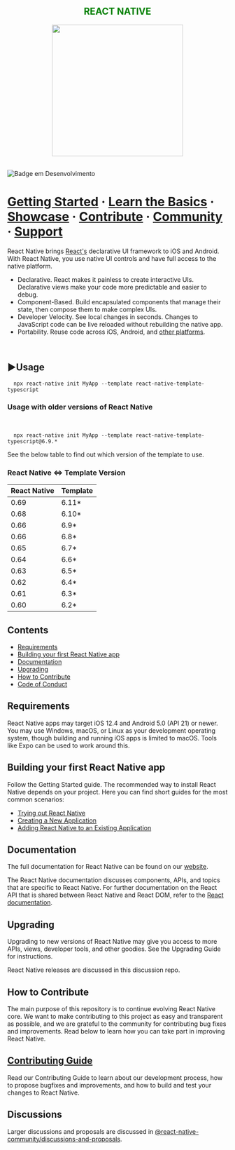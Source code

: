 <h2 style="color: green" align="center"> REACT NATIVE </h2>

<div align="center">
<img src="https://user-images.githubusercontent.com/69941946/187031363-11c6c533-bdb0-4adc-984c-2069baa50fdc.png" width="300px"></img>
</div>
<br>

![Badge em Desenvolvimento](http://img.shields.io/static/v1?label=STATUS&message=EM%20DESENVOLVIMENTO&color=GREEN&style=for-the-badge)


# [Getting Started](https://reactnative.dev/docs/getting-started) · [Learn the Basics](https://reactnative.dev/docs/tutorial) · [Showcase](https://reactnative.dev/contributing/overview) · [Contribute](https://reactnative.dev/contributing/overview) · [Community](https://reactnative.dev/help) · [Support](https://github.com/facebook/react-native/blob/HEAD/.github/SUPPORT.md)


React Native brings [React's](https://reactnative.dev/) declarative UI framework to iOS and Android. With React Native, you use native UI controls and have full access to the native platform.

- Declarative. React makes it painless to create interactive UIs. Declarative views make your code more predictable and easier to debug.
- Component-Based. Build encapsulated components that manage their state, then compose them to make complex UIs.
- Developer Velocity. See local changes in seconds. Changes to JavaScript code can be live reloaded without rebuilding the native app.
- Portability. Reuse code across iOS, Android, and [other platforms](https://reactnative.dev/docs/out-of-tree-platforms).
<br>

## :arrow_forward:Usage

      npx react-native init MyApp --template react-native-template-typescript
      
### Usage with older versions of React Native
<br>

      npx react-native init MyApp --template react-native-template-typescript@6.9.*
    
See the below table to find out which version of the template to use.

### React Native <=> Template Version    

| React Native  |  Template  | 
| --------------|----------- |
| 0.69 | 6.11*|
| 0.68 | 6.10*|
| 0.66 |6.9*|
| 0.66 |6.8*|
| 0.65| 6.7*|
| 0.64| 6.6*|
| 0.63| 6.5*|
| 0.62| 6.4*|
| 0.61| 6.3*|
| 0.60| 6.2*|

## Contents
* [Requirements](https://github.com/gabrielmijoler/Front-tcc/edit/main/README.md#requirements)
* [Building your first React Native app](https://github.com/gabrielmijoler/Front-tcc/edit/main/README.md#building-your-first-react-native-app)
* [Documentation](https://github.com/gabrielmijoler/Front-tcc/edit/main/README.md#documentation)
* [Upgrading](https://github.com/gabrielmijoler/Front-tcc/edit/main/README.md#upgrading)
* [How to Contribute](https://github.com/gabrielmijoler/Front-tcc/edit/main/README.md#how-to-contribute)
* [Code of Conduct](https://github.com/gabrielmijoler/Front-tcc/edit/main/README.md#contributing-guide)


## Requirements
React Native apps may target iOS 12.4 and Android 5.0 (API 21) or newer. You may use Windows, macOS, or Linux as your development operating system, though building and running iOS apps is limited to macOS. Tools like Expo can be used to work around this.

## Building your first React Native app
Follow the Getting Started guide. 
The recommended way to install React Native depends on your project. Here you can find short guides for the most common scenarios:

* [Trying out React Native](https://snack.expo.dev/@hramos/hello,-world!)
* [Creating a New Application](https://reactnative.dev/docs/getting-started)
* [Adding React Native to an Existing Application](https://reactnative.dev/docs/integration-with-existing-apps)

## Documentation
The full documentation for React Native can be found on our [website](https://reactnative.dev/docs/getting-started).

The React Native documentation discusses components, APIs, and topics that are specific to React Native. For further documentation on the React API that is shared between React Native and React DOM, refer to the [React documentation](https://reactjs.org/docs/getting-started.html).

## Upgrading
Upgrading to new versions of React Native may give you access to more APIs, views, developer tools, and other goodies. See the Upgrading Guide for instructions.

React Native releases are discussed in this discussion repo.

## How to Contribute
The main purpose of this repository is to continue evolving React Native core. We want to make contributing to this project as easy and transparent as possible, and we are grateful to the community for contributing bug fixes and improvements. Read below to learn how you can take part in improving React Native.

## [Contributing Guide](https://reactnative.dev/contributing/overview)
Read our Contributing Guide to learn about our development process, how to propose bugfixes and improvements, and how to build and test your changes to React Native.

## Discussions
Larger discussions and proposals are discussed in [@react-native-community/discussions-and-proposals](https://github.com/react-native-community/discussions-and-proposals).

